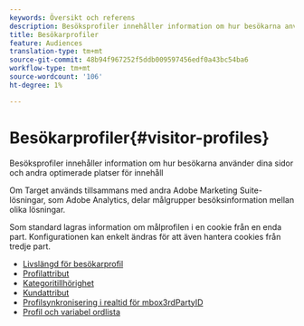 ```yaml
---
keywords: Översikt och referens
description: Besöksprofiler innehåller information om hur besökarna använder dina sidor och andra optimerade platser för innehåll
title: Besökarprofiler
feature: Audiences
translation-type: tm+mt
source-git-commit: 48b94f967252f5ddb009597456edf0a43bc54ba6
workflow-type: tm+mt
source-wordcount: '106'
ht-degree: 1%

---
```



# Besökarprofiler{#visitor-profiles}

Besöksprofiler innehåller information om hur besökarna använder dina sidor och andra optimerade platser för innehåll

Om Target används tillsammans med andra Adobe Marketing Suite-lösningar, som Adobe Analytics, delar målgrupper besöksinformation mellan olika lösningar.

Som standard lagras information om målprofilen i en cookie från en enda part. Konfigurationen kan enkelt ändras för att även hantera cookies från tredje part.

- [Livslängd för besökarprofil](visitor-profile-lifetime.md)
- [Profilattribut](profile-parameters.md)
- [Kategoritillhörighet](category-affinity.md)
- [Kundattribut](working-with-customer-attributes.md)
- [Profilsynkronisering i realtid för mbox3rdPartyID](3rd-party-id.md)
- [Profil och variabel ordlista](variables-profiles-parameters-methods.md)
